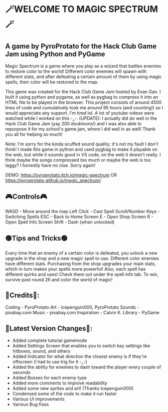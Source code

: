 # 🪄WELCOME TO MAGIC SPECTRUM🪄
## A game by PyroProtato for the Hack Club Game Jam using Python and PyGame

Magic Spectrum is a game where you play as a wizard that battles enemies to restore color to the world! Different color enemies will spawn with different stats, and after defeating a certain amount of them by using magic spells, their color will be restored to the map. 

This game was created for the Hack Club Game Jam hosted by Evan Gan. I built it using python and pygame, as well as pygbag to compress it into an HTML file to be played in the browser. This project consists of around 4500 lines of code and cumulatively took me around 95 hours (and counting!) so I would appreciate any support. I'm tired lol. A lot of youtube videos were watched while I worked on this -_-. (UPDATE): I actually did do well in the Hack Club Game Jam (yay 200 doubloons!) and I was also able to repurpose it for my school's game jam, where I did well in as well! Thank you all for helping so much!

Note: I'm sorry for the kinda scuffed sound quality; it's not my fault I don't think! I made this game in python and used pygbag to make it playable on the web, but while it sounds good in VS code, on the web it doesn't really. I think maybe the songs compressed too much or maybe the web is too laggy? I honestly have no clue. Sorry again!

DEMO: https://pyroprotato.itch.io/magic-spectrum OR https://pyroprotato.github.io/magic_spectrum/

## 🎮Controls🎮
WASD - Move around the map
Left Click - Cast Spell
Scroll/Number Keys - Switching Spells
ESC - Back to Home Screen
E - Open Shop Screen
R - Open Spell Info Screen
Shift - Dash (when unlocked)

## 🟢Tips and Tricks🟢
Every time that an enemy of a certain color is defeated, you unlock a new upgrade in the shop and a new magic spell to use. Different color enemies have different stats. Purchasing from the shop upgrades your main stats, which in turn makes your spells more powerful! Also, each spell has different quirks and uses! Check them out under the spell info tab. To win, survive past round 26 and color the world of magic!

## 🔷Credits🔷:
Coding - PyroProtato
Art - icepenguin000, PyroProtato
Sounds - pixabay.com
Music - pixabay.com
Inspiration - Calvin K.
Library - PyGame

## 🔴Latest Version Changes🔴:
 - Added complete tutorial gamemode
 - Added Settings Screen that enables you to switch key settings like hitboxes, sound, and others
 - Added Indicator for what direction the closest enemy is if they're offscreen (I had to use trig for it -_-)
 - Added the ability for enemies to dash toward the player every couple of seconds
 - Added Bosses for each enemy type
 - Added more comments to improve readability
 - Added some new sprites and art! (Thanks Icepenguin000)
 - Condensed some of the code to make it run faster
 - Various UI improvements
 - Various Bug fixes
